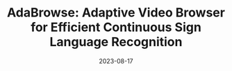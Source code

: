 ---
# Documentation: https://wowchemy.com/docs/managing-content/

title: 'AdaBrowse: Adaptive Video Browser for Efficient Continuous Sign Language Recognition
'
subtitle: ''
summary: ''
authors:
- Lianyu Hu 
- Liqing Gao
- Zekang Liu
- Chi-Man Pun
- Wei Feng
author_notes:
- "First Author"
tags: []
categories: []
date: '2023-08-17'
lastmod: 2022-08-17T19:11:29+08:00
featured: false
draft: false

# Featured image
# To use, add an image named `featured.jpg/png` to your page's folder.
# Focal points: Smart, Center, TopLeft, Top, TopRight, Left, Right, BottomLeft, Bottom, BottomRight.
image:
  caption: ''
  focal_point: ''
  preview_only: false
url_pdf: https://arxiv.org/pdf/2308.08327.pdf
url_code: https://github.com/hulianyuyy/AdaBrowse

# Projects (optional).
#   Associate this post with one or more of your projects.
#   Simply enter your project's folder or file name without extension.
#   E.g. `projects = ["internal-project"]` references `content/project/deep-learning/index.md`.
#   Otherwise, set `projects = []`.
projects: []
publishDate: '2022-08-17T11:11:27.901116Z'
publication_types:
- '1'
abstract: ''
publication: '*ACMMM 2023*'
---
